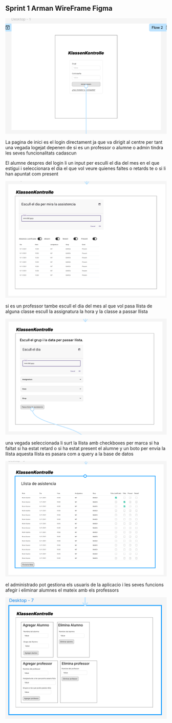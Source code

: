 ## Sprint 1 Arman WireFrame Figma 

![alt text](/captures%20figma/image.png)

<p>La pagina de inici es el login directament ja que va dirigit al centre per tant una vegada logejat depenen de si es un professor o alumne o admin tindra les seves funcionalitats cadascun<p>

<p>El alumne despres del login li un input per esculli el dia del mes en el que estigui i seleccionara el dia el que vol veure quienes faltes o retards te o si li han apuntat com present<p>

![alt text](/captures%20figma/image-4.png)

<p>si es un professor tambe escull el dia del mes al que vol pasa llista de alguna classe escull la assignatura la hora y la classe a passar llista<p>

![alt text](/captures%20figma/image-1.png)

<p>una vegada seleccionada li surt la llista amb checkboxes per marca si ha faltat si ha estat retard o si ha estat present el alumne y un boto per envia la llista aquesta llista es pasara com a query a la base de datos<p>

![alt text](/captures%20figma/image-2.png)

<p>el administrado pot gestiona els usuaris de la aplicacio i les seves funcions afegir i eliminar alumnes el mateix amb els professors<p>

![alt text](/captures%20figma/image-3.png)